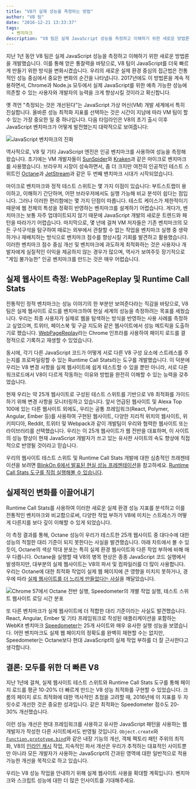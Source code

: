 ```yaml
---
title: "V8가 실제 성능을 측정하는 방법"
author: "V8 팀"
date: "2016-12-21 13:33:37"
tags: 
  - 벤치마크
description: "V8 팀은 실제 JavaScript 성능을 측정하고 이해하기 위한 새로운 방법론을 개발했습니다."
---
```

지난 1년 동안 V8 팀은 실제 JavaScript 성능을 측정하고 이해하기 위한 새로운 방법론을 개발했습니다. 이를 통해 얻은 통찰력을 바탕으로, V8 팀이 JavaScript를 더욱 빠르게 만들기 위한 방식을 변화시켰습니다. 우리의 새로운 실제 환경 중심의 접근법은 전통적인 성능 중심에서 중요한 변화의 순간을 나타냅니다. 2017년에도 이 방법론을 계속 적용하면서, Chrome과 Node.js 모두에서 실제 JavaScript를 위한 예측 가능한 성능에 의존할 수 있는 사용자와 개발자의 능력을 크게 향상시킬 것이라고 확신합니다.

<!--truncate-->
옛 격언 &quot;측정되는 것은 개선된다&quot;는 JavaScript 가상 머신(VM) 개발 세계에서 특히 진실합니다. 올바른 성능 최적화 지표를 선택하는 것은 시간이 지남에 따라 VM 팀이 할 수 있는 가장 중요한 일 중 하나입니다. 다음 타임라인은 V8의 초기 출시 이후 JavaScript 벤치마크가 어떻게 발전했는지 대략적으로 보여줍니다:

![JavaScript 벤치마크의 진화](/_img/real-world-performance/evolution.png)

역사적으로, V8 및 기타 JavaScript 엔진은 인공 벤치마크를 사용하여 성능을 측정해왔습니다. 초기에는 VM 개발자들이 [SunSpider](https://webkit.org/perf/sunspider/sunspider.html)와 [Kraken](http://krakenbenchmark.mozilla.org/)과 같은 마이크로 벤치마크를 사용했습니다. 브라우저 시장이 성숙하면서, 좀 더 크지만 여전히 인공적인 테스트 스위트인 [Octane](http://chromium.github.io/octane/)과 [JetStream](http://browserbench.org/JetStream/)과 같은 두 번째 벤치마크 시대가 시작되었습니다.

마이크로 벤치마크와 정적 테스트 스위트는 몇 가지 이점이 있습니다: 부트스트랩이 용이하고, 이해하기 간단하며, 어떤 브라우저에서도 실행 가능해 비교 분석이 쉽다는 점입니다. 그러나 이러한 편리함에는 몇 가지 단점이 따릅니다. 테스트 케이스가 제한적이기 때문에 웹 전체의 특성을 정확히 반영하는 벤치마크를 설계하기 어렵습니다. 게다가, 벤치마크는 보통 자주 업데이트되지 않기 때문에 JavaScript 개발의 새로운 트렌드와 패턴을 따라가기 어렵습니다. 마지막으로, 몇 년에 걸쳐 VM 저자들은 기존 벤치마크의 모든 구석구석을 탐구하여 때로는 외부에서 관찰할 수 없는 작업을 벤치마크 실행 중 생략하거나 재배치하는 방식으로 벤치마크 점수를 향상시킬 기회를 발견하고 활용했습니다. 이러한 벤치마크 점수 중심 개선 및 벤치마크에 과도하게 최적화하는 것은 사용자나 개발자에게 실질적인 이익을 제공하지 않는 경우가 많으며, 역사가 보여주듯 장기적으로 &quot;게임 불가능한&quot; 인공 벤치마크를 만드는 것은 매우 어렵습니다.

## 실제 웹사이트 측정: WebPageReplay 및 Runtime Call Stats

전통적인 정적 벤치마크는 성능 이야기의 한 부분만 보여준다라는 직감을 바탕으로, V8 팀은 실제 웹사이트 로드를 벤치마크하여 현실 세계의 성능을 측정하려는 목표를 세웠습니다. 우리는 최종 사용자가 실제로 웹을 탐색하는 방식을 반영하는 사용 사례를 측정하고 싶었으며, 트위터, 페이스북 및 구글 지도와 같은 웹사이트에서 성능 메트릭을 도출하기로 했습니다. [WebPageReplay](https://github.com/chromium/web-page-replay)라는 Chrome 인프라를 사용하여 페이지 로드를 결정적으로 기록하고 재생할 수 있었습니다.

동시에, 각기 다른 JavaScript 코드가 어떻게 서로 다른 V8 구성 요소에 스트레스를 주는지를 프로파일링할 수 있는 Runtime Call Stats라는 도구를 개발했습니다. 이 덕분에 우리는 V8 변경 사항을 실제 웹사이트에 쉽게 테스트할 수 있을 뿐만 아니라, 서로 다른 워크로드에서 V8이 다르게 작동하는 이유와 방법을 완전히 이해할 수 있는 능력을 갖추었습니다.

현재 우리는 약 25개 웹사이트로 구성된 테스트 스위트를 기반으로 V8 최적화를 가이드하기 위해 변경 사항을 모니터링하고 있습니다. 앞서 언급된 웹사이트 및 Alexa Top 100에 있는 다른 웹사이트 외에도, 우리는 공통 프레임워크(React, Polymer, Angular, Ember 등)를 사용하여 구현된 웹사이트, 다양한 지리적 위치의 웹사이트, 위키피디아, Reddit, 트위터 및 Webpack과 같이 개발팀이 우리와 협력한 웹사이트 또는 라이브러리를 선택했습니다. 우리는 이 25개 웹사이트가 웹 전반을 대표하며, 이 사이트의 성능 향상이 현재 JavaScript 개발자가 쓰고 있는 유사한 사이트의 속도 향상에 직접적으로 반영될 것이라고 믿습니다.

우리의 웹사이트 테스트 스위트 및 Runtime Call Stats 개발에 대한 심층적인 프레젠테이션을 보려면 [BlinkOn 6에서 발표된 현실 성능 프레젠테이션](https://www.youtube.com/watch?v=xCx4uC7mn6Y)을 참고하세요. [Runtime Call Stats 도구를 직접 실행해볼 수 있습니다](/docs/rcs).

## 실제적인 변화를 이끌어내기

Runtime Call Stats를 사용하여 이러한 새로운 실제 환경 성능 지표를 분석하고 이를 전통적인 벤치마크와 비교함으로써, 다양한 작업 부하가 V8에 미치는 스트레스가 어떻게 다른지를 보다 깊이 이해할 수 있게 되었습니다.

이 측정 결과를 통해, Octane 성능이 우리가 테스트한 25개 웹사이트 중 대다수에 대한 성능의 적절한 대리 기준이 되지 못한다는 사실을 발견했습니다. 아래 차트에서 볼 수 있듯이, Octane의 색상 막대 분포는 특히 실제 환경 웹사이트와 다른 작업 부하에 비해 매우 다릅니다. Octane을 실행할 때 V8의 병목 현상은 종종 JavaScript 코드 실행에서 발생하지만, 대부분의 실제 웹사이트는 V8의 파서 및 컴파일러를 더 많이 사용합니다. 우리는 Octane에 대한 최적화 작업이 실제 웹 페이지에 큰 영향을 미치지 못하거나, 경우에 따라 [실제 웹사이트를 더 느리게 만들었다는 사실](https://benediktmeurer.de/2016/12/16/the-truth-about-traditional-javascript-benchmarks/#a-closer-look-at-octane)을 깨달았습니다.

![Chrome 57에서 Octane 전반 실행, Speedometer의 개별 작업 실행, 테스트 스위트 웹사이트 로딩 시간 분포](/_img/real-world-performance/startup-distribution.png)

또 다른 벤치마크가 실제 웹사이트에 더 적합한 대리 기준이라는 사실도 발견했습니다. React, Angular, Ember 및 기타 프레임워크로 작성된 애플리케이션을 포함하는 WebKit 벤치마크 [Speedometer](http://browserbench.org/Speedometer/)는 25개 사이트와 매우 유사한 실행 성능을 보였습니다. 어떤 벤치마크도 실제 웹 페이지의 정확도를 완벽히 재현할 수는 없지만, Speedometer는 Octane보다 현대 JavaScript의 실제 작업 부하를 더 잘 근사한다고 생각합니다.

## 결론: 모두를 위한 더 빠른 V8

지난 1년에 걸쳐, 실제 웹사이트 테스트 스위트와 Runtime Call Stats 도구를 통해 페이지 로드를 평균 10-20% 더 빠르게 만드는 V8 성능 최적화를 구현할 수 있었습니다. 크롬의 페이지 로드 최적화에 대한 역사적인 초점을 고려할 때, 2016년에 이 지표를 두 자릿수로 개선한 것은 중요한 성과입니다. 같은 최적화는 Speedometer 점수도 20-30% 개선했습니다.

이런 성능 개선은 현대 프레임워크를 사용하고 유사한 JavaScript 패턴을 사용하는 웹 개발자가 작성한 다른 사이트에서도 반영될 것입니다. `Object.create`와 [`Function.prototype.bind`](https://benediktmeurer.de/2015/12/25/a-new-approach-to-function-prototype-bind/)와 같은 내장 기능의 개선, 객체 팩토리 패턴 주위의 최적화, V8의 [인라인 캐시](https://en.wikipedia.org/wiki/Inline_caching) 작업, 지속적인 파서 개선은 우리가 추적하는 대표적인 사이트뿐만 아니라 모든 개발자가 사용하는 JavaScript의 간과된 영역에 대한 일반적으로 적용 가능한 개선을 목적으로 하고 있습니다.

우리는 V8 성능 작업을 안내하기 위해 실제 웹사이트 사용을 확대할 계획입니다. 벤치마크와 스크립트 성능에 대한 더 많은 인사이트를 기대해주세요.
